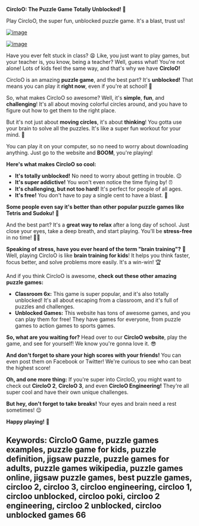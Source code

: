 **CircloO: The Puzzle Game Totally Unblocked! 🤯**

Play CircloO, the super fun, unblocked puzzle game. It's a blast, trust us!



[![image](https://github.com/user-attachments/assets/4240def1-fe40-4ab2-8a93-e1c544d5a50a)](https://online-generator.github.io/unblockedgames/CirCloO/)

[![image](https://github.com/user-attachments/assets/743ba221-d973-417e-ae9b-00b257e985e3)](https://online-generator.github.io/unblockedgames/CirCloO/)

Have you ever felt stuck in class? 😩  Like, you just want to play games, but your teacher is, you know, being a teacher?  Well, guess what!  You're not alone!  Lots of kids feel the same way, and that's why we have **CircloO!**  

CircloO is an amazing **puzzle game**, and the best part?  It's **unblocked!**  That means you can play it **right now**,  even if you're at school!  🤫  

So, what makes CircloO so awesome?  Well, it's **simple**, **fun**, and **challenging**!  It's all about moving colorful circles around, and you have to figure out how to get them to the right place.  

But it's not just about **moving circles**, it's about **thinking**!  You gotta use your brain to solve all the puzzles.  It's like a super fun workout for your mind.  💪  

You can play it on your computer, so no need to worry about downloading anything.  Just go to the website and **BOOM**, you're playing!  

**Here's what makes CircloO so cool:**

* **It's totally unblocked!**  No need to worry about getting in trouble.  😉
* **It's super addictive!**  You won't even notice the time flying by!  ⏰
* **It's challenging, but not too hard!**  It's perfect for people of all ages.  
* **It's free!**  You don't have to pay a single cent to have a blast.  🤑

**Some people even say it's better than other popular puzzle games like Tetris and Sudoku!**  🤯  

And the best part?  It's a **great way to relax** after a long day of school.  Just close your eyes, take a deep breath, and start playing.  You'll be **stress-free** in no time!  🧘‍♀️  

**Speaking of stress, have you ever heard of the term "brain training"?**  🧠  Well, playing CircloO is like **brain training for kids**!  It helps you think faster, focus better, and solve problems more easily.  It's a win-win!  🏆

And if you think CircloO is awesome, **check out these other amazing puzzle games:**

* **Classroom 6x:** This game is super popular, and it's also totally unblocked!  It's all about escaping from a classroom, and it's full of puzzles and challenges.  
* **Unblocked Games:**  This website has tons of awesome games, and you can play them for free!  They have games for everyone, from puzzle games to action games to sports games.  

**So, what are you waiting for?**  Head over to our **CircloO website**, play the game, and see for yourself!  We know you're gonna love it.  😎

 **And don't forget to share your high scores with your friends!**  You can even post them on Facebook or Twitter!  We're curious to see who can beat the highest score!  

 **Oh, and one more thing:**  If you're super into CircloO, you might want to check out **CircloO 2**, **CircloO 3**, and even **CircloO Engineering!**  They're all super cool and have their own unique challenges.  

 **But hey, don't forget to take breaks!**  Your eyes and brain need a rest sometimes!  😉  

**Happy playing!** 🎉

## Keywords: CircloO Game, puzzle games examples, puzzle game for kids, puzzle definition, jigsaw puzzle, puzzle games for adults, puzzle games wikipedia, puzzle games online, jigsaw puzzle games, best puzzle games, circloo 2, circloo 3, circloo engineering, circloo 1, circloo unblocked, circloo poki, circloo 2 engineering, circloo 2 unblocked, circloo unblocked games 66

